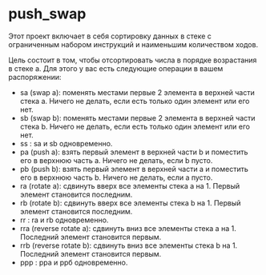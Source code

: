 # push_swap

Этот проект включает в себя сортировку данных в стеке с ограниченным набором инструкций и наименьшим количеством ходов.

Цель состоит в том, чтобы отсортировать числа в порядке возрастания в стеке a. Для этого у вас есть следующие операции в вашем распоряжении:
- sa (swap a): поменять местами первые 2 элемента в верхней части стека a. Ничего не делать, если есть только один элемент или его нет.
- sb (swap b): поменять местами первые 2 элемента в верхней части стека b. Ничего не делать, если есть только один элемент или его нет.
- ss : sa и sb одновременно.
- pa (push a): взять первый элемент в верхней части b и поместить его в верхнюю часть a. Ничего не делать, если b пусто.
- pb (push b): взять первый элемент в верхней части a и поместить его в верхнюю часть b. Ничего не делать, если a пусто.
- ra (rotate a): сдвинуть вверх все элементы стека a на 1. Первый элемент становится последним.
- rb (rotate b): сдвинуть вверх все элементы стека b на 1. Первый элемент становится последним.
- rr : ra и rb одновременно.
- rra (reverse rotate a): сдвинуть вниз все элементы стека a на 1. Последний элемент становится первым.
- rrb (reverse rotate b): сдвинуть вниз все элементы стека b на 1. Последний элемент становится первым.
- ррр : рра и ррб одновременно.
